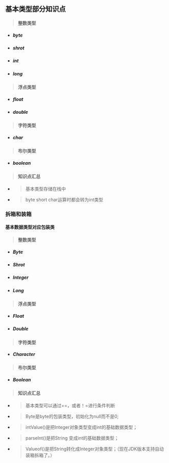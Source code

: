 ## 基本类型部分知识点
>#### 整数类型
- ##### byte 

- ##### shrot

- ##### int

- ##### long

>#### 浮点类型

- ##### float

- ##### double

>#### 字符类型

- ##### char

>#### 布尔类型

- ##### boolean

>#### 知识点汇总
- >基本类型存储在栈中
- >byte short char运算时都会转为int类型
 
### 拆箱和装箱

#### 基本数据类型对应包装类

>#### 整数类型

- ##### Byte
- ##### Shrot
- ##### Integer
- ##### Long

>#### 浮点类型
- ##### Float
- ##### Double

>#### 字符类型
- ##### Character

>#### 布尔类型

- ##### Boolean

>#### 知识点汇总
- >基本类型可以通过==，或者！=进行条件判断
- >Byte是byte的包装类型，初始化为null而不是0;
- >intValue()是把Integer对象类型变成int的基础数据类型； 
- >parseInt()是把String 变成int的基础数据类型； 
- >Valueof()是把String转化成Integer对象类型；（现在JDK版本支持自动装箱拆箱了。）